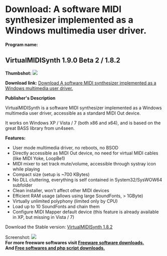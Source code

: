 # Download: A software MIDI synthesizer implemented as a Windows multimedia user driver.

**Program name:**

## VirtualMIDISynth 1.9.0 Beta 2 / 1.8.2

  
**Thumbshot:** ![](http://www.freewarefiles.com/screenshot/vrtlmidisynth_md.jpg)   
  
**Download link:** [Download A software MIDI synthesizer implemented as a Windows multimedia user driver.](http://freesoftwares.boysofts.com/VirtualMIDISynth_program_80182.html)  
  


**Publisher's Description**  
  


VirtualMIDISynth is a software MIDI synthesizer implemented as a Windows multimedia user driver, accessible as a standard MIDI Out device. 

It works on Windows XP / Vista / 7 (both x86 and x64), and is based on the great BASS library from un4seen.

**Features:**

  * User mode multimedia driver, no reboots, no BSOD 
  * Directly accessible as MIDI Out device, no need for virtual MIDI cables (like MIDI Yoke, LoopBe1) 
  * MIDI mixer to set track mute/volume, accessible through systray icon while playing 
  * Compact size (setup is ~700 KBytes) 
  * No DLL cluttering, everything is self contained in System32/SysWOW64 subfolder 
  * Clean installer, won't affect other MIDI devices 
  * Efficient RAM usage (allows using large SoundFonts, > 1GByte) 
  * Virtually unlimited polyphony (limited only by CPU) 
  * Load up to 10 SoundFonts and chain them 
  * Configure MIDI Mapper default device (this feature is already available in XP, but missing in Vista / 7) 

Download the Stable version: [VirtualMIDISynth 1.8.2](http://download.freewarehunter.com/files/CoolSoft_VirtualMIDISynth_1.8.2.exe)

  
  
Screenshot: ![](http://www.freewarefiles.com/screenshot/vrtlmidisynth.jpg)   
**For more freeware softwares visit [Freeware software downloads.](http://freesoftwares.boysofts.com/)**   
**And [Free softwares and php script downloads.](http://www.boysofts.com/)**
